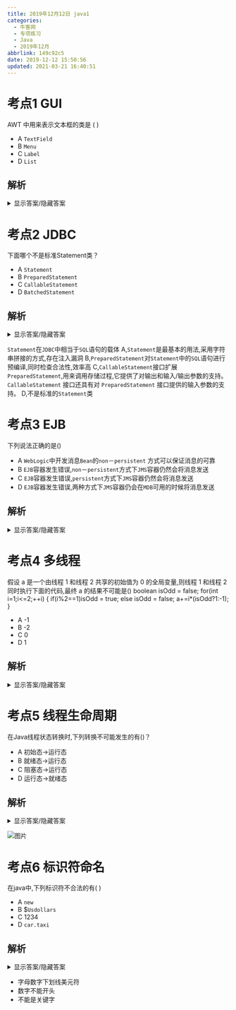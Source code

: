 ```yaml
---
title: 2019年12月12日 java1
categories: 
  - 牛客网
  - 专项练习
  - Java
  - 2019年12月
abbrlink: 149c92c5
date: 2019-12-12 15:50:56
updated: 2021-03-21 16:40:51
---
```

# 考点1 GUI
AWT 中用来表示文本框的类是 ( )
- A `TextField`
- B `Menu`
- C `Label`
- D `List`

## 解析
<details><summary>显示答案/隐藏答案</summary>正确答案: A</details>

# 考点2 JDBC
下面哪个不是标准Statement类？
- A `Statement`
- B `PreparedStatement`
- C `CallableStatement`
- D `BatchedStatement`

## 解析
<details><summary>显示答案/隐藏答案</summary>正确答案: D</details>

`Statement`在`JDBC`中相当于`SQL`语句的载体
A,`Statement`是最基本的用法,采用字符串拼接的方式,存在注入漏洞
B,`PreparedStatement`对`Statement`中的`SQL`语句进行预编译,同时检查合法性,效率高
C,`CallableStatement`接口扩展
`PreparedStatement`,用来调用存储过程,它提供了对输出和输入/输出参数的支持。`CallableStatement` 接口还具有对
`PreparedStatement` 接口提供的输入参数的支持。
D,不是标准的`Statement`类

# 考点3 EJB
下列说法正确的是()
- A `WebLogic`中开发消息`Bean`的`non`－`persistent` 方式可以保证消息的可靠
- B `EJB`容器发生错误,`non`－`persistent`方式下`JMS`容器仍然会将消息发送
- C `EJB`容器发生错误,`persistent`方式下`JMS`容器仍然会将消息发送
- D `EJB`容器发生错误,两种方式下`JMS`容器仍会在`MDB`可用的时候将消息发送

## 解析
<details><summary>显示答案/隐藏答案</summary>正确答案: C</details>


# 考点4 多线程
假设 a 是一个由线程 1 和线程 2 共享的初始值为 0 的全局变量,则线程 1 和线程 2 同时执行下面的代码,最终 a 的结果不可能是()
boolean isOdd = false;
for(int i=1;i<=2;++i)
{
if(i%2==1)isOdd = true;
else isOdd = false;
a+=i*(isOdd?1:-1);
}
- A -1
- B -2
- C 0
- D 1

## 解析
<details><summary>显示答案/隐藏答案</summary>正确答案: D</details>


# 考点5 线程生命周期
在Java线程状态转换时,下列转换不可能发生的有()？
- A 初始态->运行态
- B 就绪态->运行态
- C 阻塞态->运行态
- D 运行态->就绪态

## 解析
<details><summary>显示答案/隐藏答案</summary>正确答案: AC</details>

![图片](https://uploadfiles.nowcoder.com/images/20180228/8843251_1519785902007_ACED241801E307EE7A39612F85A94EBF)

# 考点6 标识符命名
在java中,下列标识符不合法的有( )
- A `new`
- B $`Usdollars`
- C 1234
- D `car.taxi`

## 解析
<details><summary>显示答案/隐藏答案</summary>正确答案: ACD</details>

- 字母数字下划线美元符
- 数字不能开头
- 不能是关键字

